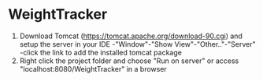 # WeightTracker

1. Download Tomcat (https://tomcat.apache.org/download-90.cgi) and setup the server in your IDE
-"Window"-"Show View"-"Other.."-"Server"
-click the link to add the installed tomcat package
2. Right click the project folder and choose "Run on server" or access "localhost:8080/WeightTracker" in a browser

